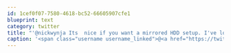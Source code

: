 ```yaml
---
id: 1cef0f07-7580-4618-bc52-66605907cfe1
blueprint: text
category: twitter
title: "'@nickwynja Its  nice if you want a mirrored HDD setup. I've lost too many drives in the past"
caption: '<span class="username username_linked">@<a href="https://twitter.com/nickwynja" title="Nick Wynja">nickwynja</a></span> Its  nice if you want a mirrored HDD setup. I''ve lost too many drives in the past'
---
```

